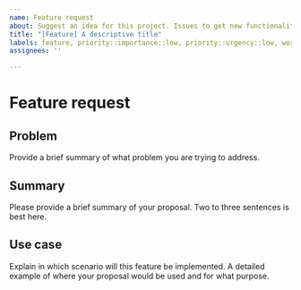 ```yaml
---
name: Feature request
about: Suggest an idea for this project. Issues to get new functionality in the repository.
title: "[Feature] A descriptive title"
labels: feature, priority::importance::low, priority::urgency::low, work::disorder
assignees: ''

---
```


Feature request
===============
<!-- 
Ensure you change the labels to provide a correct priority and work level.
-->

Problem
-------
Provide a brief summary of what problem you are trying to address.

Summary
-------
Please provide a brief summary of your proposal. Two to three sentences is best here.

Use case
--------
Explain in which scenario will this feature be implemented.
A detailed example of where your proposal would be used and for what purpose.

